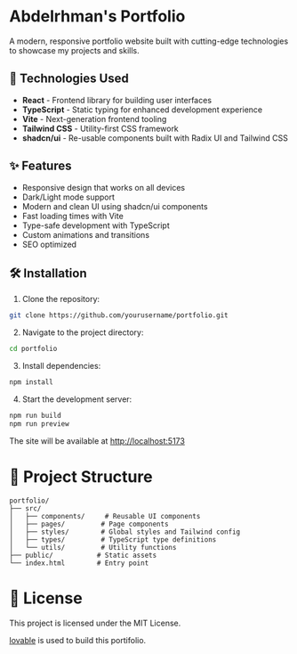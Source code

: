 # Abdelrhman's Portfolio

A modern, responsive portfolio website built with cutting-edge technologies to showcase my projects and skills.

## 🚀 Technologies Used

- **React** - Frontend library for building user interfaces
- **TypeScript** - Static typing for enhanced development experience
- **Vite** - Next-generation frontend tooling
- **Tailwind CSS** - Utility-first CSS framework
- **shadcn/ui** - Re-usable components built with Radix UI and Tailwind CSS

## ✨ Features

- Responsive design that works on all devices
- Dark/Light mode support
- Modern and clean UI using shadcn/ui components
- Fast loading times with Vite
- Type-safe development with TypeScript
- Custom animations and transitions
- SEO optimized

## 🛠️ Installation

1. Clone the repository:

```bash
git clone https://github.com/yourusername/portfolio.git
```

2. Navigate to the project directory:

```bash
cd portfolio
```

3. Install dependencies:

```bash
npm install
```

4. Start the development server:

```bash
npm run build
npm run preview
```

The site will be available at <http://localhost:5173>

# 📂 Project Structure

```
portfolio/
├── src/
│   ├── components/     # Reusable UI components
│   ├── pages/         # Page components
│   ├── styles/        # Global styles and Tailwind config
│   ├── types/         # TypeScript type definitions
│   └── utils/         # Utility functions
├── public/           # Static assets
└── index.html        # Entry point
```

# 📝 License

This project is licensed under the MIT License.

[lovable](https://lovable.dev) is used to build this portifolio.

